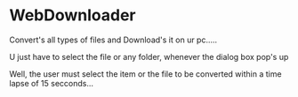 # WebDownloader
Convert's all types of files and Download's it on ur pc.....


U just have to select the file or any folder, whenever the dialog box pop's up

Well, the user must select the item or the file to be converted within a time lapse of 15 secconds...
  
